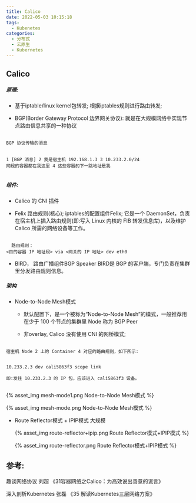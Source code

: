 ```yaml
---
title: Calico
date: 2022-05-03 10:15:18
tags:
  - Kubenetes
categories:
  - 分布式 
  - 云原生
  - Kubernetes
---
```


<p></p>
<!-- more -->


## Calico
##### 原理:  
+ 基于iptable/linux kernel包转发;
  根据iptables规则进行路由转发;

+ BGP(Border Gateway Protocol 边界网关协议): 就是在大规模网络中实现节点路由信息共享的一种协议

  
<code>
BGP 协议传输的消息

1 [BGP 消息]
2 我是宿主机 192.168.1.3
3 10.233.2.0/24 网段的容器都在我这里 
4 这些容器的下一跳地址是我  
</code>

##### 组件:
+ Calico 的 CNI 插件

+ Felix
  路由规则(核心); iptables的配置组件Felix; 
  它是一个 DaemonSet，负责在宿主机上插入路由规则(即:写入 Linux 内核的 FIB 转发信息库)，以及维护 Calico 所需的网络设备等工作。

<code>
  路由规则：
<目的容器 IP 地址段> via <网关的 IP 地址> dev eth0
</code>

+ BIRD， 路由广播组件BGP Speaker
  BIRD是 BGP 的客户端，专门负责在集群里分发路由规则信息。


##### 架构
+ Node-to-Node Mesh模式
  - 默认配置下，是一个被称为“Node-to-Node Mesh”的模式，一般推荐用在少于 100 个节点的集群里
    Node 称为 BGP Peer 

  - 非overlay, Calico 没有使用 CNI 的网桥模式;

<code> 
宿主机 Node 2 上的 Container 4 对应的路由规则，如下所示: 

10.233.2.3 dev cali5863f3 scope link   
即:发往 10.233.2.3 的 IP 包，应该进入 cali5863f3 设备。   
</code> 


  {% asset_img  mesh-mode1.png  Node-to-Node Mesh模式  %}

  {% asset_img  mesh-mode.png  Node-to-Node Mesh模式  %}

+ Route Reflector模式 + IPIP模式
  大规模

  {% asset_img  route-reflector+ipip.png  Route Reflector模式+IPIP模式  %}

  {% asset_img  route-reflector.png  Route Reflector模式+IPIP模式  %}

## 参考:
趣谈网络协议  刘超
《31容器网络之Calico：为高效说出善意的谎言》

深入剖析Kubernetes  张磊
《35  解读Kubernetes三层网络方案》
